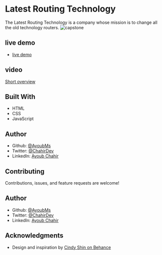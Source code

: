 # Latest Routing Technology
The Latest Routing Technology is a company whose mission is to change all the old technology routers.
![capstone](https://user-images.githubusercontent.com/95053734/151938929-e6241d51-5184-4a3f-9b27-ed1be699b7e7.png)

## live demo
- [live demo](https://ayoubms.github.io/capstone-1/index.html)

## video
[Short overview](https://www.loom.com/share/a1bf20ff98f4448cb6b460eec7f1f315)

## Built With
- HTML
- CSS
- JavaScript

## Author

- Github: [@AyoubMs](https://github.com/AyoubMs)
- Twitter: [@ChahirDev](https://twitter.com/ChahirDev)
- LinkedIn: [Ayoub Chahir](https://www.linkedin.com/in/ayoub-chahir/)

## Contributing
Contributions, issues, and feature requests are welcome!
## Author
- Github: [@AyoubMs](https://github.com/AyoubMs)
- Twitter: [@ChahirDev](https://twitter.com/ChahirDev)
- LinkedIn: [Ayoub Chahir](https://www.linkedin.com/in/ayoub-chahir/)
## Acknowledgments
- Design and inspiration by [Cindy Shin on Behance](https://www.behance.net/gallery/29845175/CC-Global-Summit-2015)
